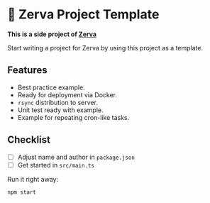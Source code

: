 # 🌱 Zerva Project Template

**This is a side project of [Zerva](https://github.com/holtwick/zerva)**

Start writing a project for Zerva by using this project as a template.

## Features

- Best practice example.
- Ready for deployment via Docker.
- `rsync` distribution to server.
- Unit test ready with example.
- Example for repeating cron-like tasks.

## Checklist

- [ ] Adjust name and author in `package.json`
- [ ] Get started in `src/main.ts`

Run it right away:

```sh
npm start
```
